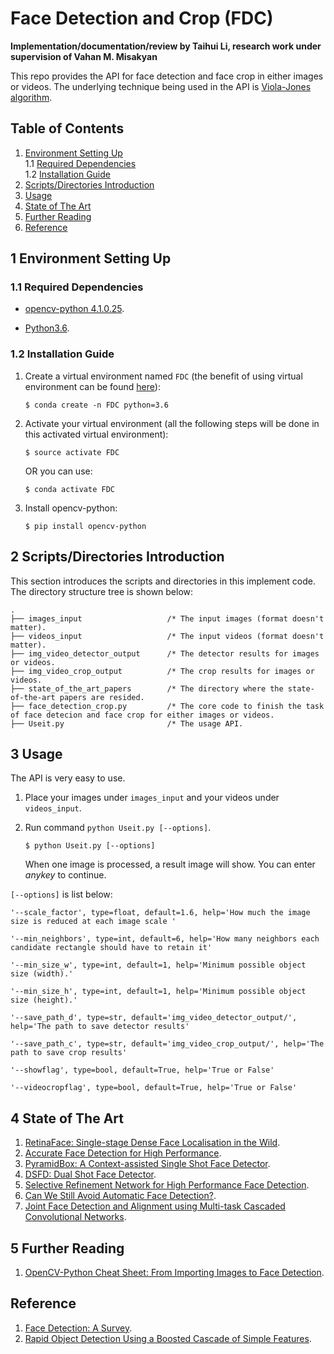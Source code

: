 # Face Detection and Crop (FDC)
**Implementation/documentation/review by Taihui Li, research work under supervision of Vahan M. Misakyan**

This repo provides the API for face detection and face crop in either images or videos. The underlying technique being used in the API is [Viola-Jones algorithm](https://wiki2.org/en/Viola%E2%80%93Jones_object_detection_framework).


## Table of Contents

1. [Environment Setting Up](#1-environment-setting-up)<br>
     1.1 [Required Dependencies](#11-required-dependencies)<br>
     1.2 [Installation Guide](#12-installation-guide)<br>
2. [Scripts/Directories Introduction](#2-scriptsdirectories-introduction)
3. [Usage](#3-usage)
4. [State of The Art](#4-state-of-the-art)
5. [Further Reading](#5-further-reading)
6. [Reference](#reference)



## 1 Environment Setting Up

### 1.1 Required Dependencies

   * [opencv-python 4.1.0.25](https://pypi.org/project/opencv-python/).

* [Python3.6](https://www.python.org/download/releases/3.0/).

  

### 1.2 Installation Guide
1. Create a virtual environment named ```FDC``` (the benefit of using virtual environment can be found [here](https://www.geeksforgeeks.org/python-virtual-environment/)):

   ```
   $ conda create -n FDC python=3.6
   ```

2. Activate your virtual environment (all the following steps will be done in this activated virtual environment):

   ```
   $ source activate FDC 
   ```

   OR you can use:

   ```
   $ conda activate FDC
   ```

3. Install opencv-python:

   ```
   $ pip install opencv-python
   ```



## 2 Scripts/Directories Introduction

This section introduces the scripts and directories in this implement code. The directory structure tree is shown below:
```
.
├── images_input                   /* The input images (format doesn't matter).
├── videos_input                   /* The input videos (format doesn't matter).
├── img_video_detector_output      /* The detector results for images or videos.
├── img_video_crop_output          /* The crop results for images or videos.
├── state_of_the_art_papers        /* The directory where the state-of-the-art papers are resided.
├── face_detection_crop.py         /* The core code to finish the task of face detecion and face crop for either images or videos.
├── Useit.py                       /* The usage API.

```


## 3 Usage
The API is very easy to use. 

1. Place your images under ```images_input``` and your videos under ```videos_input```.

2. Run command ```python Useit.py [--options]```. 

   ```
   $ python Useit.py [--options]
   ```

   When one image is processed, a result image will show. You can enter *anykey* to continue.

```[--options]``` is list below:

```
'--scale_factor', type=float, default=1.6, help='How much the image size is reduced at each image scale '

'--min_neighbors', type=int, default=6, help='How many neighbors each candidate rectangle should have to retain it'

'--min_size_w', type=int, default=1, help='Minimum possible object size (width).'

'--min_size_h', type=int, default=1, help='Minimum possible object size (height).'

'--save_path_d', type=str, default='img_video_detector_output/', help='The path to save detector results'

'--save_path_c', type=str, default='img_video_crop_output/', help='The path to save crop results'

'--showflag', type=bool, default=True, help='True or False'

'--videocropflag', type=bool, default=True, help='True or False'

```



## 4 State of The Art

1. [RetinaFace: Single-stage Dense Face Localisation in the Wild](https://arxiv.org/pdf/1905.00641v2.pdf).
2. [Accurate Face Detection for High Performance](https://arxiv.org/pdf/1905.01585v3.pdf).
3. [PyramidBox: A Context-assisted Single Shot Face Detector](https://arxiv.org/pdf/1803.07737v2.pdf).
4. [DSFD: Dual Shot Face Detector](https://arxiv.org/pdf/1810.10220v3.pdf).
5. [Selective Refinement Network for High Performance Face Detection](https://arxiv.org/pdf/1809.02693v1.pdf).
6. [Can We Still Avoid Automatic Face Detection?](https://arxiv.org/pdf/1602.04504v1.pdf).
7. [Joint Face Detection and Alignment using Multi-task Cascaded Convolutional Networks](https://arxiv.org/pdf/1604.02878.pdf).

## 5 Further Reading

1. [OpenCV-Python Cheat Sheet: From Importing Images to Face Detection](https://heartbeat.fritz.ai/opencv-python-cheat-sheet-from-importing-images-to-face-detection-52919da36433).

## Reference
1. [Face Detection: A Survey](https://www.sciencedirect.com/science/article/pii/S107731420190921X).
2. [Rapid Object Detection Using a Boosted Cascade of Simple Features](https://scholar.google.com/scholar?hl=en&as_sdt=0%2C24&q=Rapid+object+detection+using+a+boosted+cascade+of+simple+features&btnG=).



